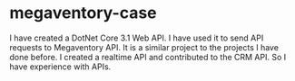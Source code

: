 # megaventory-case

I have created a DotNet Core 3.1 Web API. I have used it to send API requests to Megaventory API. It is a similar project to the projects I have done before. I created a realtime API and contributed to the CRM API. So I have experience with APIs.
